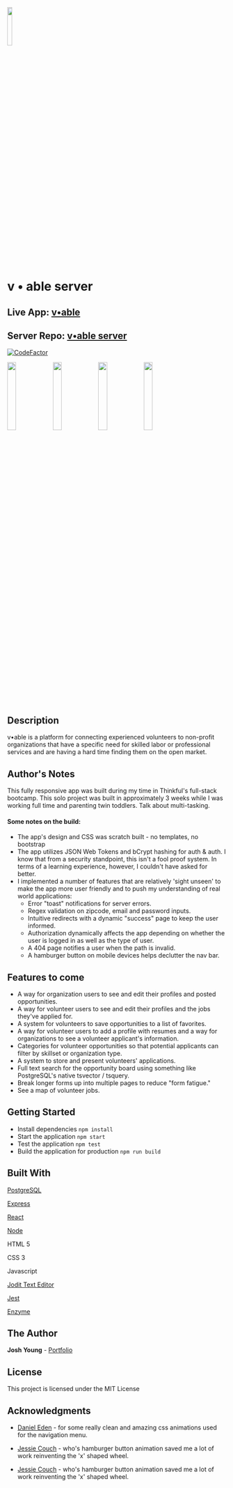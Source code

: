 <img src="http://vable.dev/assets/v-able-logo.svg" width="15%">

# v • able server

## Live App: [v•able](https://vable.dev)

## Server Repo: [v•able server](https://github.com/JoshuaAYoung/v-able-server)

[![CodeFactor](https://www.codefactor.io/repository/github/joshuaayoung/v-able-client/badge)](https://www.codefactor.io/repository/github/joshuaayoung/v-able-client)

<p float="left"><img src="http://vable.dev/mobilescreenshots/landing-screenshot.png" width="20%">  <img src="http://vable.dev/mobilescreenshots/recruit-screenshot.png" width="20%"> <img src="http://vable.dev/mobilescreenshots/oppboard-screenshot.png" width="20%"> <img src="http://vable.dev/mobilescreenshots/details-screenshot.png" width="20%"></p>

## Description

v•able is a platform for connecting experienced volunteers to non-profit organizations that have a specific need for skilled labor or professional services and are having a hard time finding them on the open market.

## Author's Notes

This fully responsive app was built during my time in Thinkful's full-stack bootcamp. This solo project was built in approximately 3 weeks while I was working full time and parenting twin toddlers. Talk about multi-tasking.

#### Some notes on the build:

- The app's design and CSS was scratch built - no templates, no bootstrap
- The app utilizes JSON Web Tokens and bCrypt hashing for auth & auth. I know that from a security standpoint, this isn't a fool proof system. In terms of a learning experience, however, I couldn't have asked for better.
- I implemented a number of features that are relatively 'sight unseen' to make the app more user friendly and to push my understanding of real world applications:
  - Error "toast" notifications for server errors.
  - Regex validation on zipcode, email and password inputs.
  - Intuitive redirects with a dynamic "success" page to keep the user informed.
  - Authorization dynamically affects the app depending on whether the user is logged in as well as the type of user.
  - A 404 page notifies a user when the path is invalid.
  - A hamburger button on mobile devices helps declutter the nav bar.

## Features to come

- A way for organization users to see and edit their profiles and posted opportunities.
- A way for volunteer users to see and edit their profiles and the jobs they've applied for.
- A system for volunteers to save opportunities to a list of favorites.
- A way for volunteer users to add a profile with resumes and a way for organizations to see a volunteer applicant's information.
- Categories for volunteer opportunities so that potential applicants can filter by skillset or organization type.
- A system to store and present volunteers' applications.
- Full text search for the opportunity board using something like PostgreSQL's native tsvector / tsquery.
- Break longer forms up into multiple pages to reduce "form fatigue."
- See a map of volunteer jobs.

## Getting Started

- Install dependencies `npm install`
- Start the application `npm start`
- Test the application `npm test`
- Build the application for production `npm run build`

## Built With

[PostgreSQL](https://www.postgresql.org/)

[Express](https://expressjs.com/)

[React](https://reactjs.org/)

[Node](https://nodejs.org/en/)

HTML 5

CSS 3

Javascript

[Jodit Text Editor](https://github.com/jodit/jodit-react)

[Jest](https://jestjs.io/)

[Enzyme](https://enzymejs.github.io/enzyme/)

## The Author

**Josh Young** - [Portfolio](https://joshyoung.net)

## License

This project is licensed under the MIT License

## Acknowledgments

- [Daniel Eden](https://daneden.github.io/animate.css/) - for some really clean and amazing css animations used for the navigation menu.

- [Jessie Couch](https://codepen.io/designcouch/pen/Atyop) - who's hamburger button animation saved me a lot of work reinventing the 'x' shaped wheel.

* [Jessie Couch](https://codepen.io/designcouch/pen/Atyop) - who's hamburger button animation saved me a lot of work reinventing the 'x' shaped wheel.
